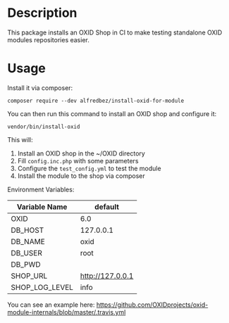 # Description

This package installs an OXID Shop in CI to make testing standalone OXID modules repositories easier.

# Usage

Install it via composer:
```
composer require --dev alfredbez/install-oxid-for-module
```

You can then run this command to install an OXID shop and configure it:
```
vendor/bin/install-oxid
```
This will:
1. Install an OXID shop in the ~/OXID directory
1. Fill `config.inc.php` with some parameters
1. Configure the `test_config.yml` to test the module
1. Install the module to the shop via composer

Environment Variables:

| Variable Name | default |
| --- | --- |
| OXID | 6.0 |
| DB_HOST | 127.0.0.1 |
| DB_NAME | oxid |
| DB_USER | root |
| DB_PWD |  |
| SHOP_URL | http://127.0.0.1 |
| SHOP_LOG_LEVEL | info |

You can see an example here: https://github.com/OXIDprojects/oxid-module-internals/blob/master/.travis.yml
